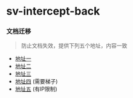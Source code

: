 # sv-intercept-back

### 文档迁移

> 防止文档失效，提供下列五个地址，内容一致

- [地址一](https://sonvee.github.io/sv-app-docs/docs-github/src/plugins/sv-intercept-back/sv-intercept-back.html)
- [地址二](https://sv-app-docs.pages.dev/src/plugins/sv-intercept-back/sv-intercept-back.html)
- [地址三](https://sv-app-docs.4everland.app/src/plugins/sv-intercept-back/sv-intercept-back.html)
- [地址四](https://sv-app-docs.vercel.app/src/plugins/sv-intercept-back/sv-intercept-back.html) (需要梯子)
- [地址五](https://static-mp-74bfcbac-6ba6-4f39-8513-8831390ff75a.next.bspapp.com/docs-uni/src/plugins/sv-intercept-back/sv-intercept-back.html) (有IP限制)
